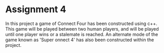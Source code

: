 # Assignment 4

In this project a game of Connect Four has been constructed using c++. This game will be played between two human players, and will be played until one player wins or a stalemate is reached. An alternate mode of the game known as 'Super onnect 4' has also been constructed within the project.

 
